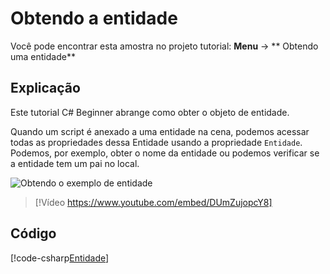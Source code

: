 # Obtendo a entidade
Você pode encontrar esta amostra no projeto tutorial: **Menu** -> ** Obtendo uma entidade**

## Explicação
Este tutorial C# Beginner abrange como obter o objeto de entidade.

Quando um script é anexado a uma entidade na cena, podemos acessar todas as propriedades dessa Entidade usando a propriedade `Entidade`. Podemos, por exemplo, obter o nome da entidade ou podemos verificar se a entidade tem um pai no local.

![ Obtendo o exemplo de entidade](media/getting-the-entity.webp)

> [!Vídeo https://www.youtube.com/embed/DUmZujopcY8]

## Código
[!code-csharp[Entidade](../../../../stride/samples/Tutorials/CSharpBeginner/CSharpBeginner/CSharpBeginner.Game/Code/GettingTheEntityDemo.cs)]